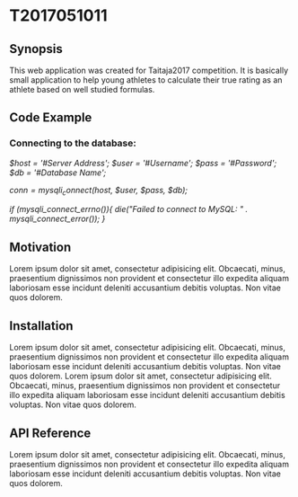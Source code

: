 # T2017051011

<strong><h2>Synopsis</h2></strong>

This web application was created for Taitaja2017 competition. It is basically small application to help young athletes to calculate their true rating as an athlete based on well studied formulas.

<strong><h2>Code Example </h2></strong>
<h3>Connecting to the database:</h3>
<i>
$host = '#Server Address';
$user = '#Username';
$pass = '#Password';
$db = '#Database Name';

$conn = mysqli_connect($host, $user, $pass, $db);

if (mysqli_connect_errno()){
  die("Failed to connect to MySQL: " . mysqli_connect_error());
}
</i>

<strong><h2>Motivation </h2></strong>
Lorem ipsum dolor sit amet, consectetur adipisicing elit. Obcaecati, minus, praesentium dignissimos non provident et consectetur illo expedita aliquam laboriosam esse incidunt deleniti accusantium debitis voluptas. Non vitae quos dolorem.

<strong><h2>Installation </h2></strong>

Lorem ipsum dolor sit amet, consectetur adipisicing elit. Obcaecati, minus, praesentium dignissimos non provident et consectetur illo expedita aliquam laboriosam esse incidunt deleniti accusantium debitis voluptas. Non vitae quos dolorem.
Lorem ipsum dolor sit amet, consectetur adipisicing elit. Obcaecati, minus, praesentium dignissimos non provident et consectetur illo expedita aliquam laboriosam esse incidunt deleniti accusantium debitis voluptas. Non vitae quos dolorem.

<strong><h2>API Reference </h2></strong>

Lorem ipsum dolor sit amet, consectetur adipisicing elit. Obcaecati, minus, praesentium dignissimos non provident et consectetur illo expedita aliquam laboriosam esse incidunt deleniti accusantium debitis voluptas. Non vitae quos dolorem.
